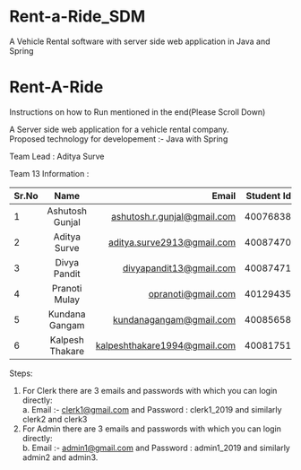 # Rent-a-Ride_SDM
A Vehicle Rental software with server side web application in Java and Spring
# Rent-A-Ride

Instructions on how to Run mentioned  in the end(Please Scroll Down) 

A Server side web application for a vehicle rental company.  
Proposed technology for developement :- Java with Spring 
 
 Team Lead : Aditya Surve
 
 Team 13 Information :

| Sr.No  | Name             | Email                          |  Student Id  |
| ------ |:----------------:| ------------------------------:| ------------:|
| 1      | Ashutosh Gunjal  | ashutosh.r.gunjal@gmail.com    |  40076838    |
| 2      | Aditya Surve     | aditya.surve2913@gmail.com     |  40087470    |
| 3      | Divya Pandit     | divyapandit13@gmail.com        |  40087471    |
| 4      | Pranoti Mulay    | opranoti@gmail.com             |  40129435    |
| 5      | Kundana Gangam   | kundanagangam@gmail.com        |  40085658    |
| 6      | Kalpesh Thakare  | kalpeshthakare1994@gmail.com   |  40081751    |  



Steps:
1. For Clerk there are 3 emails and passwords with which you can login directly:  
a. Email :- clerk1@gmail.com and Password : clerk1_2019  and similarly clerk2 and clerk3 
2. For Admin there are 3 emails and passwords with which you can login directly:  
b. Email :- admin1@gmail.com and Password : admin1_2019  and similarly admin2 and admin3. 
